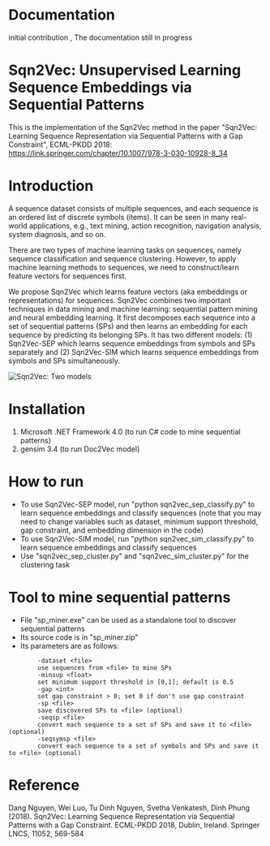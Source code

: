 # Documentation

initial contribution , The documentation still in progress

# Sqn2Vec: Unsupervised Learning Sequence Embeddings via Sequential Patterns
This is the implementation of the Sqn2Vec method in the paper "Sqn2Vec: Learning Sequence Representation via Sequential Patterns with a Gap Constraint", ECML-PKDD 2018: https://link.springer.com/chapter/10.1007/978-3-030-10928-8_34

# Introduction
A sequence dataset consists of multiple sequences, and each sequence is an ordered list of discrete symbols (items). It can be seen in many real-world applications, e.g., text mining, action recognition, navigation analysis, system diagnosis, and so on.

There are two types of machine learning tasks on sequences, namely sequence classification and sequence clustering. However, to apply machine learning methods to sequences, we need to construct/learn feature vectors for sequences first.

We propose Sqn2Vec which learns feature vectors (aka embeddings or representations) for sequences. Sqn2Vec combines two important techniques in data mining and machine learning: sequential pattern mining and neural embedding learning. It first decomposes each sequence into a set of sequential patterns (SPs) and then learns an embedding for each sequence by predicting its belonging SPs. It has two different models: (1) Sqn2Vec-SEP which learns sequence embeddings from symbols and SPs separately and (2) Sqn2Vec-SIM which learns sequence embeddings from symbols and SPs simultaneously.

![Sqn2Vec: Two models](https://github.com/nphdang/Sqn2Vec/blob/master/two_models.jpg)

# Installation
1. Microsoft .NET Framework 4.0 (to run C# code to mine sequential patterns)
2. gensim 3.4 (to run Doc2Vec model) 

# How to run
- To use Sqn2Vec-SEP model, run "python sqn2vec_sep_classify.py" to learn sequence embeddings and classify sequences (note that you may need to change variables such as dataset, minimum support threshold, gap constraint, and embedding dimension in the code)
- To use Sqn2Vec-SIM model, run "python sqn2vec_sim_classify.py" to learn sequence embeddings and classify sequences
- Use "sqn2vec_sep_cluster.py" and "sqn2vec_sim_cluster.py" for the clustering task

# Tool to mine sequential patterns
- File "sp_miner.exe" can be used as a standalone tool to discover sequential patterns
- Its source code is in "sp_miner.zip"
- Its parameters are as follows:
```
        -dataset <file>
        use sequences from <file> to mine SPs        
        -minsup <float>
        set minimum support threshold in [0,1]; default is 0.5
        -gap <int>
        set gap constraint > 0; set 0 if don't use gap constraint
        -sp <file>
        save discovered SPs to <file> (optional)
        -seqsp <file>
        convert each sequence to a set of SPs and save it to <file> (optional)
        -seqsymsp <file>
        convert each sequence to a set of symbols and SPs and save it to <file> (optional)
```
# Reference
Dang Nguyen, Wei Luo, Tu Dinh Nguyen, Svetha Venkatesh, Dinh Phung (2018). Sqn2Vec: Learning Sequence Representation via Sequential Patterns with a Gap Constraint. ECML-PKDD 2018, Dublin, Ireland. Springer LNCS, 11052, 569-584
